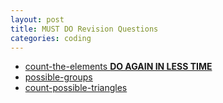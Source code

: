 ```yaml
---
layout: post
title: MUST DO Revision Questions
categories: coding
---
```



* [count-the-elements **DO AGAIN IN LESS TIME**](http://practice.geeksforgeeks.org/problems/count-the-elements/0)
* [possible-groups](http://practice.geeksforgeeks.org/problems/possible-groups/0)
* [count-possible-triangles](http://practice.geeksforgeeks.org/problems/count-possible-triangles/0)